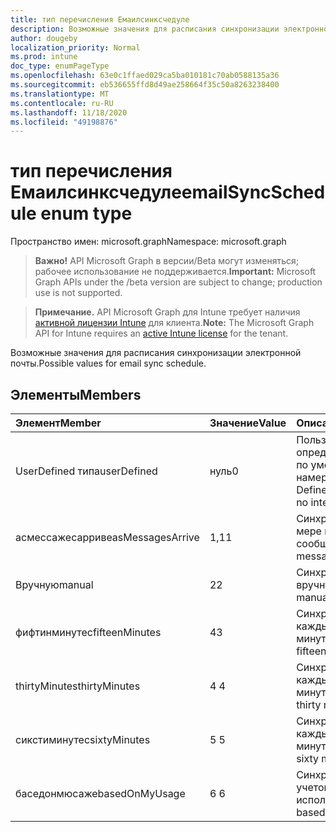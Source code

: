 ```yaml
---
title: тип перечисления Емаилсинксчедуле
description: Возможные значения для расписания синхронизации электронной почты.
author: dougeby
localization_priority: Normal
ms.prod: intune
doc_type: enumPageType
ms.openlocfilehash: 63e0c1ffaed029ca5ba010181c70ab0588135a36
ms.sourcegitcommit: eb536655ffd8d49ae258664f35c50a8263238400
ms.translationtype: MT
ms.contentlocale: ru-RU
ms.lasthandoff: 11/18/2020
ms.locfileid: "49198876"
---
```

# <a name="emailsyncschedule-enum-type"></a><span data-ttu-id="22d97-103">тип перечисления Емаилсинксчедуле</span><span class="sxs-lookup"><span data-stu-id="22d97-103">emailSyncSchedule enum type</span></span>

<span data-ttu-id="22d97-104">Пространство имен: microsoft.graph</span><span class="sxs-lookup"><span data-stu-id="22d97-104">Namespace: microsoft.graph</span></span>

> <span data-ttu-id="22d97-105">**Важно!** API Microsoft Graph в версии/Beta могут изменяться; рабочее использование не поддерживается.</span><span class="sxs-lookup"><span data-stu-id="22d97-105">**Important:** Microsoft Graph APIs under the /beta version are subject to change; production use is not supported.</span></span>

> <span data-ttu-id="22d97-106">**Примечание.** API Microsoft Graph для Intune требует наличия [активной лицензии Intune](https://go.microsoft.com/fwlink/?linkid=839381) для клиента.</span><span class="sxs-lookup"><span data-stu-id="22d97-106">**Note:** The Microsoft Graph API for Intune requires an [active Intune license](https://go.microsoft.com/fwlink/?linkid=839381) for the tenant.</span></span>

<span data-ttu-id="22d97-107">Возможные значения для расписания синхронизации электронной почты.</span><span class="sxs-lookup"><span data-stu-id="22d97-107">Possible values for email sync schedule.</span></span>

## <a name="members"></a><span data-ttu-id="22d97-108">Элементы</span><span class="sxs-lookup"><span data-stu-id="22d97-108">Members</span></span>
|<span data-ttu-id="22d97-109">Элемент</span><span class="sxs-lookup"><span data-stu-id="22d97-109">Member</span></span>|<span data-ttu-id="22d97-110">Значение</span><span class="sxs-lookup"><span data-stu-id="22d97-110">Value</span></span>|<span data-ttu-id="22d97-111">Описание</span><span class="sxs-lookup"><span data-stu-id="22d97-111">Description</span></span>|
|:---|:---|:---|
|<span data-ttu-id="22d97-112">UserDefined типа</span><span class="sxs-lookup"><span data-stu-id="22d97-112">userDefined</span></span>|<span data-ttu-id="22d97-113">нуль</span><span class="sxs-lookup"><span data-stu-id="22d97-113">0</span></span>|<span data-ttu-id="22d97-114">Пользователь определен, значение по умолчанию, без намерения.</span><span class="sxs-lookup"><span data-stu-id="22d97-114">User Defined, default value, no intent.</span></span>|
|<span data-ttu-id="22d97-115">асмессажесарриве</span><span class="sxs-lookup"><span data-stu-id="22d97-115">asMessagesArrive</span></span>|<span data-ttu-id="22d97-116">1,1</span><span class="sxs-lookup"><span data-stu-id="22d97-116">1</span></span>|<span data-ttu-id="22d97-117">Синхронизация по мере поступления сообщений.</span><span class="sxs-lookup"><span data-stu-id="22d97-117">Sync as messages arrive.</span></span>|
|<span data-ttu-id="22d97-118">Вручную</span><span class="sxs-lookup"><span data-stu-id="22d97-118">manual</span></span>|<span data-ttu-id="22d97-119">2</span><span class="sxs-lookup"><span data-stu-id="22d97-119">2</span></span>|<span data-ttu-id="22d97-120">Синхронизация вручную.</span><span class="sxs-lookup"><span data-stu-id="22d97-120">Sync manually.</span></span>|
|<span data-ttu-id="22d97-121">фифтинминутес</span><span class="sxs-lookup"><span data-stu-id="22d97-121">fifteenMinutes</span></span>|<span data-ttu-id="22d97-122">4</span><span class="sxs-lookup"><span data-stu-id="22d97-122">3</span></span>|<span data-ttu-id="22d97-123">Синхронизация каждые пятнадцать минут.</span><span class="sxs-lookup"><span data-stu-id="22d97-123">Sync every fifteen minutes.</span></span>|
|<span data-ttu-id="22d97-124">thirtyMinutes</span><span class="sxs-lookup"><span data-stu-id="22d97-124">thirtyMinutes</span></span>|<span data-ttu-id="22d97-125">4 </span><span class="sxs-lookup"><span data-stu-id="22d97-125">4</span></span>|<span data-ttu-id="22d97-126">Синхронизация каждые 30 минут.</span><span class="sxs-lookup"><span data-stu-id="22d97-126">Sync every thirty minutes.</span></span>|
|<span data-ttu-id="22d97-127">сикстиминутес</span><span class="sxs-lookup"><span data-stu-id="22d97-127">sixtyMinutes</span></span>|<span data-ttu-id="22d97-128">5 </span><span class="sxs-lookup"><span data-stu-id="22d97-128">5</span></span>|<span data-ttu-id="22d97-129">Синхронизация каждые 60 минут.</span><span class="sxs-lookup"><span data-stu-id="22d97-129">Sync every sixty minutes.</span></span>|
|<span data-ttu-id="22d97-130">баседонмюсаже</span><span class="sxs-lookup"><span data-stu-id="22d97-130">basedOnMyUsage</span></span>|<span data-ttu-id="22d97-131">6 </span><span class="sxs-lookup"><span data-stu-id="22d97-131">6</span></span>|<span data-ttu-id="22d97-132">Синхронизация с учетом использования.</span><span class="sxs-lookup"><span data-stu-id="22d97-132">Sync based on my usage.</span></span>|




